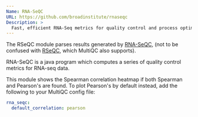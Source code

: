 ```yaml
---
Name: RNA-SeQC
URL: https://github.com/broadinstitute/rnaseqc
Description: >
  Fast, efficient RNA-Seq metrics for quality control and process optimization
---
```


The RSeQC module parses results generated by
[RNA-SeQC](https://github.com/broadinstitute/rnaseqc),
(not to be confused with [RSeQC](http://rseqc.sourceforge.net/),
which MultiQC also supports).

RNA-SeQC is a java program which computes a series of quality
control metrics for RNA-seq data.

This module shows the Spearman correlation heatmap if both
Spearman and Pearson's are found. To plot Pearson's by default instead,
add the following to your MultiQC config file:

```yaml
rna_seqc:
  default_correlation: pearson
```
